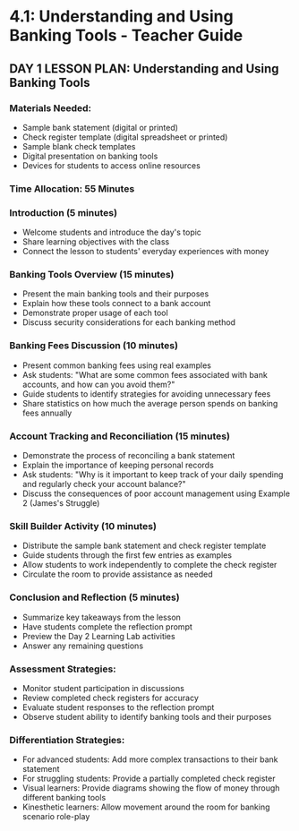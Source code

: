 # 4.1: Understanding and Using Banking Tools - Teacher Guide

## DAY 1 LESSON PLAN: Understanding and Using Banking Tools

### Materials Needed:

- Sample bank statement (digital or printed)
- Check register template (digital spreadsheet or printed)
- Sample blank check templates
- Digital presentation on banking tools
- Devices for students to access online resources

### Time Allocation: 55 Minutes

### Introduction (5 minutes)

- Welcome students and introduce the day's topic
- Share learning objectives with the class
- Connect the lesson to students' everyday experiences with money

### Banking Tools Overview (15 minutes)

- Present the main banking tools and their purposes
- Explain how these tools connect to a bank account
- Demonstrate proper usage of each tool
- Discuss security considerations for each banking method

### Banking Fees Discussion (10 minutes)

- Present common banking fees using real examples
- Ask students: "What are some common fees associated with bank accounts, and how can you avoid them?"
- Guide students to identify strategies for avoiding unnecessary fees
- Share statistics on how much the average person spends on banking fees annually

### Account Tracking and Reconciliation (15 minutes)

- Demonstrate the process of reconciling a bank statement
- Explain the importance of keeping personal records
- Ask students: "Why is it important to keep track of your daily spending and regularly check your account balance?"
- Discuss the consequences of poor account management using Example 2 (James's Struggle)

### Skill Builder Activity (10 minutes)

- Distribute the sample bank statement and check register template
- Guide students through the first few entries as examples
- Allow students to work independently to complete the check register
- Circulate the room to provide assistance as needed

### Conclusion and Reflection (5 minutes)

- Summarize key takeaways from the lesson
- Have students complete the reflection prompt
- Preview the Day 2 Learning Lab activities
- Answer any remaining questions

### Assessment Strategies:

- Monitor student participation in discussions
- Review completed check registers for accuracy
- Evaluate student responses to the reflection prompt
- Observe student ability to identify banking tools and their purposes

### Differentiation Strategies:

- For advanced students: Add more complex transactions to their bank statement
- For struggling students: Provide a partially completed check register
- Visual learners: Provide diagrams showing the flow of money through different banking tools
- Kinesthetic learners: Allow movement around the room for banking scenario role-play